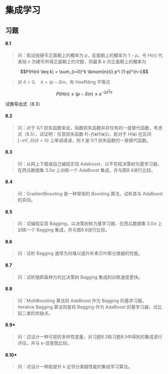 # 集成学习

## 习题

#### 8.1

> 问：假设抛硬币正面朝上的概率为 $p$，反面朝上的概率为 $1-p$。令 $H(n)$ 代表抛 $n$ 次硬币所得正面朝上的次数，则最多 $k$ 次正面朝上的概率为

$$P(H(n) \leq k) = \sum_{i=0}^k \binom{n}{i} p^i (1-p)^{n-i}$$

> 对 $\delta > 0,\quad k=(p-\delta)n$，有 Hoeffding 不等式

$$P(H(n) \leq (p-\delta)n) \leq e^{-2\delta^2n}$$

试推导出式（8.3）

#### 8.2

> 问：对于 0/1 损失函数来说，指数损失函数并非仅有的一直替代函数，考虑式（8.5），试证明：任意损失函数 $\ell(-f(\mathbf{x}H(\mathbf{x})))$，若对于 $H(\mathbf{x})$ 在区间 $[-\inf,\delta](\delta>0)$ 上单调递减，则 $\ell$ 是 0/1 损失函数的一致替代函数。


#### 8.3

> 问：从网上下载或自己编程实现 Adaboost，以不剪枝决策树为基学习器，在西瓜数据集 3.0$\alpha$ 上训练一个 AdaBoost 集成，并与图8.4进行比较。


#### 8.4

> 问：GradientBoosting 是一种常用的 Boosting 算法，试析其与 AdaBoost 的异同。


#### 8.5

> 问：试编程实现 Bagging，以决策树桩为基学习器，在西瓜数据集 3.0$\alpha$ 上训练一个 Bagging 集成，并与图8.6进行比较。


#### 8.6

> 问：试析 Bagging 通常为何难以提升朴素贝叶斯分类器的性能。


#### 8.7

> 问：试析随即森林为何比决策树 Bagging 集成的训练速度更快。


#### 8.8

> 问：MultiBoosting 算法将 AdaBoost 作为 Bagging 的基学习器，Iterative Bagging 算法则是将 Bagging 作为 AdaBoost 的基学习器，试比较二者的优缺点。


#### 8.9*

> 问：试设计一种可视的多样性度量，对习题8.3和习题8.5中得到的集成进行评估，并与 $\kappa$-误差图比较。


#### 8.10*

> 问：试设计一种能提升 $k$ 近邻分类器性能的集成学习算法。



